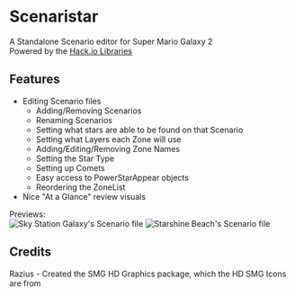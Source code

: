 # Scenaristar
A Standalone Scenario editor for Super Mario Galaxy 2<br/>
Powered by the [Hack.io Libraries](https://github.com/SuperHackio/Hack.io)

## Features
- Editing Scenario files
  - Adding/Removing Scenarios
  - Renaming Scenarios
  - Setting what stars are able to be found on that Scenario
  - Setting what Layers each Zone will use
  - Adding/Editing/Removing Zone Names
  - Setting the Star Type
  - Setting up Comets
  - Easy access to PowerStarAppear objects
  - Reordering the ZoneList
- Nice "At a Glance" review visuals
  
Previews:<br/>
![Sky Station Galaxy's Scenario file](https://user-images.githubusercontent.com/44330283/88088029-a54e3b80-cb3e-11ea-9bde-ce2791a44b89.png)
![Starshine Beach's Scenario file](https://user-images.githubusercontent.com/44330283/88087894-7afc7e00-cb3e-11ea-8ac1-440256765764.png)

## Credits
Razius - Created the SMG HD Graphics package, which the HD SMG Icons are from
